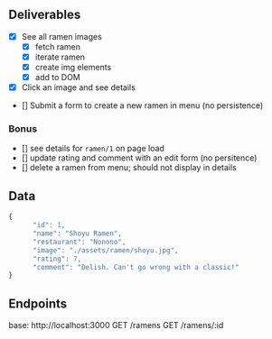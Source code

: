 ## Deliverables
- [x] See all ramen images
    - [x] fetch ramen
    - [x] iterate ramen
    - [x] create img elements
    - [x] add to DOM
- [x] Click an image and see details
- [] Submit a form to create a new ramen in menu (no persistence)

### Bonus
- [] see details for `ramen/1` on page load
- [] update rating and comment with an edit form (no persitence)
- [] delete a ramen from menu; should not display in details

## Data
```javascript
{
      "id": 1,
      "name": "Shoyu Ramen",
      "restaurant": "Nonono",
      "image": "./assets/ramen/shoyu.jpg",
      "rating": 7,
      "comment": "Delish. Can't go wrong with a classic!"
}
```

## Endpoints
base:  http://localhost:3000
GET /ramens
GET /ramens/:id